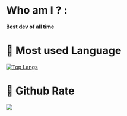 # Who am I ? :
<b>Best dev of all time</b>
# 🦠 Most used Language
[![Top Langs](https://github-readme-stats.vercel.app/api/top-langs/?username=Younesdev12)](https://github.com/anuraghazra/github-readme-stats)
# 🦠 Github Rate
<img src="https://github-readme-stats.vercel.app/api?username=Younesdev12&show_icons=true"/>
